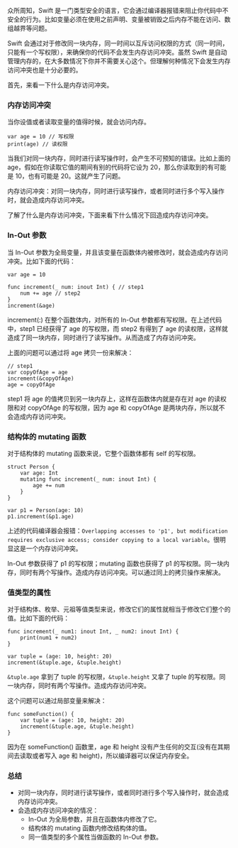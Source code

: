 众所周知，Swift 是一门类型安全的语言，它会通过编译器报错来阻止你代码中不安全的行为。比如变量必须在使用之前声明、变量被销毁之后内存不能在访问、数组越界等问题。

Swift 会通过对于修改同一块内存，同一时间以互斥访问权限的方式（同一时间，只能有一个写权限），来确保你的代码不会发生内存访问冲突。虽然 Swift 是自动管理内存的，在大多数情况下你并不需要关心这个。但理解何种情况下会发生内存访问冲突也是十分必要的。

首先，来看一下什么是内存访问冲突。

### 内存访问冲突
当你设值或者读取变量的值得时候，就会访问内存。
```
var age = 10 // 写权限
print(age) // 读权限
```

当我们对同一块内存，同时进行读写操作时，会产生不可预知的错误。比如上面的 age，假如在你读取它值的期间有别的代码将它设为 20，那么你读取到的有可能是 10，也有可能是 20。这就产生了问题。

内存访问冲突：对同一块内存，同时进行读写操作，或者同时进行多个写入操作时，就会造成内存访问冲突。

了解了什么是内存访问冲突，下面来看下什么情况下回造成内存访问冲突。

### In-Out 参数
当 In-Out 参数为全局变量，并且该变量在函数体内被修改时，就会造成内存访问冲突。比如下面的代码：
```
var age = 10

func increment(_ num: inout Int) { // step1
    num += age // step2
}
increment(&age)
```
increment(:) 在整个函数体内，对所有的 In-Out 参数都有写权限。在上述代码中，step1 已经获得了 age 的写权限，而 step2 有得到了 age 的读权限，这样就造成了同一块内存，同时进行了读写操作。从而造成了内存访问冲突。

上面的问题可以通过将 age 拷贝一份来解决：
```
// step1
var copyOfAge = age
increment(&copyOfAge)
age = copyOfAge
```

step1 将 age 的值拷贝到另一块内存上，这样在函数体内就是存在对 age 的读权限和对 copyOfAge 的写权限，因为 age 和 copyOfAge 是两块内存，所以就不会造成内存访问冲突。

### 结构体的 mutating 函数
对于结构体的 mutating 函数来说，它整个函数体都有 self 的写权限。
```
struct Person {
    var age: Int
    mutating func increment(_ num: inout Int) { 
        age += num 
    }
}

var p1 = Person(age: 10)
p1.increment(&p1.age)
```
上述的代码编译器会报错：`Overlapping accesses to 'p1', but modification requires exclusive access; consider copying to a local variable`。很明显这是一个内存访问冲突。

In-Out 参数获得了 p1 的写权限；mutating 函数也获得了 p1 的写权限。同一块内存，同时有两个写操作。造成内存访问冲突。可以通过同上的拷贝操作来解决。

### 值类型的属性
对于结构体、枚举、元祖等值类型来说，修改它们的属性就相当于修改它们整个的值。比如下面的代码：
```
func increment(_ num1: inout Int, _ num2: inout Int) {
    print(num1 + num2)
}

var tuple = (age: 10, height: 20)
increment(&tuple.age, &tuple.height)
```
`&tuple.age` 拿到了 tuple 的写权限，`&tuple.height` 又拿了 tuple 的写权限。同一块内存，同时有两个写操作。造成内存访问冲突。

这个问题可以通过局部变量来解决：
```
func someFunction() {
    var tuple = (age: 10, height: 20)
    increment(&tuple.age, &tuple.height)
}
```
因为在 someFunction() 函数里，age 和 height 没有产生任何的交互(没有在其期间去读取或者写入 age 和 height)，所以编译器可以保证内存安全。

### 总结
* 对同一块内存，同时进行读写操作，或者同时进行多个写入操作时，就会造成内存访问冲突。
* 会造成内存访问冲突的情况：
    * In-Out 为全局参数，并且在函数体内修改了它。
    * 结构体的 mutating 函数内修改结构体的值。
    * 同一值类型的多个属性当做函数的 In-Out 参数。
